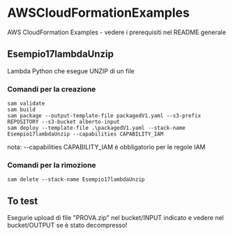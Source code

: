 # AWSCloudFormationExamples
AWS CloudFormation Examples - vedere i prerequisiti nel README generale


## Esempio17lambdaUnzip
Lambda Python che esegue UNZIP di un file

### Comandi per la creazione

```
sam validate
sam build
sam package --output-template-file packagedV1.yaml --s3-prefix REPOSITORY --s3-bucket alberto-input
sam deploy --template-file .\packagedV1.yaml --stack-name Esempio17lambdaUnzip --capabilities CAPABILITY_IAM

```
nota: --capabilities CAPABILITY_IAM è obbligatorio per le regole IAM

### Comandi per la rimozione
```
sam delete --stack-name Esempio17lambdaUnzip
```

## To test 
Esegurie upload di file "PROVA.zip" nel bucket/INPUT indicato e vedere nel bucket/OUTPUT se è stato decompresso!

